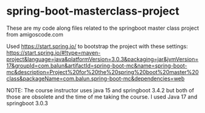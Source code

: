 # spring-boot-masterclass-project
These are my code along files related to the springboot master class project from amigoscode.com

Used https://start.spring.io/ to bootstrap the project with these settings: https://start.spring.io/#!type=maven-project&language=java&platformVersion=3.0.3&packaging=jar&jvmVersion=17&groupId=com.balun&artifactId=spring-boot-mc&name=spring-boot-mc&description=Project%20for%20the%20spring%20boot%20master%20class&packageName=com.balun.spring-boot-mc&dependencies=web

NOTE: The course instructor uses java 15 and springboot 3.4.2 but both of those are obsolete and the time of me taking the course.  I used Java 17 and springboot 3.0.3
